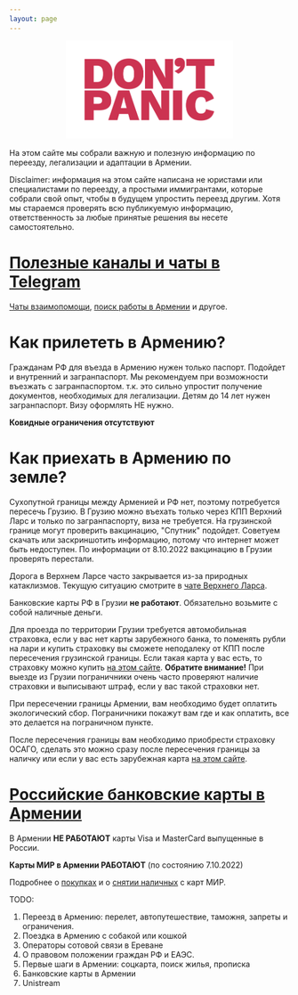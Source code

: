 ```yaml
---
layout: page
---
```


<p style="text-align: center;"><img src="/assets/panic.svg" alt="Don't panic!" width="300px"></p>

На этом сайте мы собрали важную и полезную информацию по переезду, легализации и адаптации в Армении.

Disclaimer: информация на этом сайте написана не юристами или специалистами по переезду, а простыми
иммигрантами, которые собрали свой опыт, чтобы в будущем упростить переезд другим. Хотя мы стараемся
проверять всю публикуемую информацию, ответственность за любые принятые решения вы несете самостоятельно.

# [Полезные каналы и чаты в Telegram](/telegram-groups)

[Чаты взаимопомощи](/telegram-groups#помощь-иммигрантам), [поиск работы в Армении](/telegram-groups#поиск-работы) и другое.

# Как прилететь в Армению?

Гражданам РФ для въезда в Армению нужен только паспорт. Подойдет и внутренний и загранпаспорт. Мы рекомендуем при возможности
въезжать с загранпаспортом. т.к. это сильно упростит получение документов, необходимых для легализации. Детям до 14 лет нужен
загранпаспорт. Визу оформлять НЕ нужно.

**Ковидные ограничения отсутствуют**

# Как приехать в Армению по земле?

Сухопутной границы между Арменией и РФ нет, поэтому потребуется пересечь Грузию. В Грузию можно въехать только через
КПП Верхний Ларс и только по загранпаспорту, виза не требуется. На грузинской границе могут проверить вакцинацию,
"Спутник" подойдет. Советуем скачать или заскриншотить информацию, потому что интернет может быть недоступен.
По информации от 8.10.2022 вакцинацию в Грузии проверять перестали.

Дорога в Верхнем Ларсе часто закрывается из-за природных катаклизмов. Текущую ситуацию смотрите в
[чате Верхнего Ларса](https://t.me/VerhniyLars).

Банковские карты РФ в Грузии **не работают**. Обязательно возьмите с собой наличные деньги.

Для проезда по территории Грузии требуется автомобильная страховка, если у вас нет карты зарубежного банка, то
поменять рубли на лари и купить страховку вы сможете неподалеку от КПП после пересечения грузинской границы. 
Если такая карта у вас есть, то страховку можно купить [на этом сайте](). **Обратите внимание!** При выезде из Грузии
пограничники очень часто проверяют наличие страховки и выписывают штраф, если у вас такой страховки нет.

При пересечении границы Армении, вам необходимо будет оплатить экологический сбор. Пограничники покажут вам где и как оплатить,
все это делается на пограничном пункте.

После пересечения границы вам необходимо приобрести страховку ОСАГО, сделать это можно сразу после пересечения границы
за наличку или если у вас есть зарубежная карта [на этом сайте](https://aswa.am/).

# [Российские банковские карты в Армении](/russian-cards)

В Армении **НЕ РАБОТАЮТ** карты Visa и MasterCard выпущенные в России.

**Карты МИР в Армении РАБОТАЮТ** (по состоянию 7.10.2022)

Подробнее о [покупках](/russian-cards#особенности-работы-карт-мир-в-армении) и о
[снятии наличных](/russian-cards#снятие-наличных-с-карт-мир) с карт МИР.

TODO:

1. Переезд в Армению: перелет, автопутешествие, таможня, запреты и ограничения.
2. Поездка в Армению с собакой или кошкой
3. Операторы сотовой связи в Ереване
5. О правовом положении граждан РФ и ЕАЭС.
6. Первые шаги в Армении: соцкарта, поиск жилья, прописка
7. Банковские карты в Армении
8. Unistream